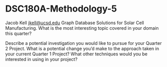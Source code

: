 # DSC180A-Methodology-5
Jacob Kell jkell@ucsd.edu
Graph Database Solutions for Solar Cell Manufacturing. 
What is the most interesting topic covered in your domain this quarter?

Describe a potential investigation you would like to pursue for your Quarter 2 Project.
What is a potential change you’d make to the approach taken in your current Quarter 1 Project?
What other techniques would you be interested in using in your project?
